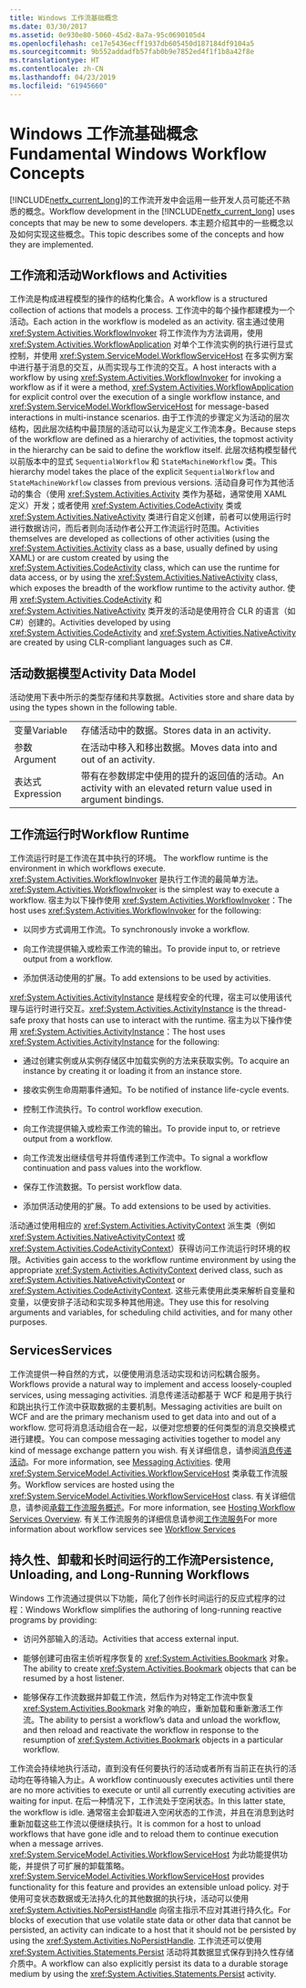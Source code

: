 ```yaml
---
title: Windows 工作流基础概念
ms.date: 03/30/2017
ms.assetid: 0e930e80-5060-45d2-8a7a-95c0690105d4
ms.openlocfilehash: ce17e5436ecff1937db605450d187184df9104a5
ms.sourcegitcommit: 9b552addadfb57fab0b9e7852ed4f1f1b8a42f8e
ms.translationtype: HT
ms.contentlocale: zh-CN
ms.lasthandoff: 04/23/2019
ms.locfileid: "61945660"
---
```

# <a name="fundamental-windows-workflow-concepts"></a><span data-ttu-id="871e5-102">Windows 工作流基础概念</span><span class="sxs-lookup"><span data-stu-id="871e5-102">Fundamental Windows Workflow Concepts</span></span>
<span data-ttu-id="871e5-103">[!INCLUDE[netfx_current_long](../../../includes/netfx-current-long-md.md)]的工作流开发中会运用一些开发人员可能还不熟悉的概念。</span><span class="sxs-lookup"><span data-stu-id="871e5-103">Workflow development in the [!INCLUDE[netfx_current_long](../../../includes/netfx-current-long-md.md)] uses concepts that may be new to some developers.</span></span> <span data-ttu-id="871e5-104">本主题介绍其中的一些概念以及如何实现这些概念。</span><span class="sxs-lookup"><span data-stu-id="871e5-104">This topic describes some of the concepts and how they are implemented.</span></span>  
  
## <a name="workflows-and-activities"></a><span data-ttu-id="871e5-105">工作流和活动</span><span class="sxs-lookup"><span data-stu-id="871e5-105">Workflows and Activities</span></span>  
 <span data-ttu-id="871e5-106">工作流是构成进程模型的操作的结构化集合。</span><span class="sxs-lookup"><span data-stu-id="871e5-106">A workflow is a structured collection of actions that models a process.</span></span> <span data-ttu-id="871e5-107">工作流中的每个操作都建模为一个活动。</span><span class="sxs-lookup"><span data-stu-id="871e5-107">Each action in the workflow is modeled as an activity.</span></span> <span data-ttu-id="871e5-108">宿主通过使用 <xref:System.Activities.WorkflowInvoker> 将工作流作为方法调用，使用 <xref:System.Activities.WorkflowApplication> 对单个工作流实例的执行进行显式控制，并使用 <xref:System.ServiceModel.WorkflowServiceHost> 在多实例方案中进行基于消息的交互，从而实现与工作流的交互。</span><span class="sxs-lookup"><span data-stu-id="871e5-108">A host interacts with a workflow by using <xref:System.Activities.WorkflowInvoker> for invoking a workflow as if it were a method,  <xref:System.Activities.WorkflowApplication> for explicit control over the execution of a single workflow instance, and <xref:System.ServiceModel.WorkflowServiceHost> for message-based interactions in multi-instance scenarios.</span></span> <span data-ttu-id="871e5-109">由于工作流的步骤定义为活动的层次结构，因此层次结构中最顶层的活动可以认为是定义工作流本身。</span><span class="sxs-lookup"><span data-stu-id="871e5-109">Because steps of the workflow are defined as a hierarchy of activities, the topmost activity in the hierarchy can be said to define the workflow itself.</span></span> <span data-ttu-id="871e5-110">此层次结构模型替代以前版本中的显式 `SequentialWorkflow` 和 `StateMachineWorkflow` 类。</span><span class="sxs-lookup"><span data-stu-id="871e5-110">This hierarchy model takes the place of the explicit `SequentialWorkflow` and `StateMachineWorkflow` classes from previous versions.</span></span> <span data-ttu-id="871e5-111">活动自身可作为其他活动的集合（使用 <xref:System.Activities.Activity> 类作为基础，通常使用 XAML 定义）开发；或者使用 <xref:System.Activities.CodeActivity> 类或 <xref:System.Activities.NativeActivity> 类进行自定义创建，前者可以使用运行时进行数据访问，而后者则向活动作者公开工作流运行时范围。</span><span class="sxs-lookup"><span data-stu-id="871e5-111">Activities themselves are developed as collections of other activities (using the <xref:System.Activities.Activity> class as a base, usually defined by using XAML) or are custom created by using the <xref:System.Activities.CodeActivity> class, which can use the runtime for data access, or by using the <xref:System.Activities.NativeActivity> class, which exposes the breadth of the workflow runtime to the activity author.</span></span> <span data-ttu-id="871e5-112">使用 <xref:System.Activities.CodeActivity> 和 <xref:System.Activities.NativeActivity> 类开发的活动是使用符合 CLR 的语言（如 C#）创建的。</span><span class="sxs-lookup"><span data-stu-id="871e5-112">Activities developed by using <xref:System.Activities.CodeActivity> and <xref:System.Activities.NativeActivity> are created by using CLR-compliant languages such as C#.</span></span>  
  
## <a name="activity-data-model"></a><span data-ttu-id="871e5-113">活动数据模型</span><span class="sxs-lookup"><span data-stu-id="871e5-113">Activity Data Model</span></span>  
 <span data-ttu-id="871e5-114">活动使用下表中所示的类型存储和共享数据。</span><span class="sxs-lookup"><span data-stu-id="871e5-114">Activities store and share data by using the types shown in the following table.</span></span>  
  
|||  
|-|-|  
|<span data-ttu-id="871e5-115">变量</span><span class="sxs-lookup"><span data-stu-id="871e5-115">Variable</span></span>|<span data-ttu-id="871e5-116">存储活动中的数据。</span><span class="sxs-lookup"><span data-stu-id="871e5-116">Stores data in an activity.</span></span>|  
|<span data-ttu-id="871e5-117">参数</span><span class="sxs-lookup"><span data-stu-id="871e5-117">Argument</span></span>|<span data-ttu-id="871e5-118">在活动中移入和移出数据。</span><span class="sxs-lookup"><span data-stu-id="871e5-118">Moves data into and out of an activity.</span></span>|  
|<span data-ttu-id="871e5-119">表达式</span><span class="sxs-lookup"><span data-stu-id="871e5-119">Expression</span></span>|<span data-ttu-id="871e5-120">带有在参数绑定中使用的提升的返回值的活动。</span><span class="sxs-lookup"><span data-stu-id="871e5-120">An activity with an elevated return value used in argument bindings.</span></span>|  
  
## <a name="workflow-runtime"></a><span data-ttu-id="871e5-121">工作流运行时</span><span class="sxs-lookup"><span data-stu-id="871e5-121">Workflow Runtime</span></span>  
 <span data-ttu-id="871e5-122">工作流运行时是工作流在其中执行的环境。 </span><span class="sxs-lookup"><span data-stu-id="871e5-122">The workflow runtime is the environment in which workflows execute.</span></span> <span data-ttu-id="871e5-123"><xref:System.Activities.WorkflowInvoker> 是执行工作流的最简单方法。</span><span class="sxs-lookup"><span data-stu-id="871e5-123"><xref:System.Activities.WorkflowInvoker> is the simplest way to execute a workflow.</span></span> <span data-ttu-id="871e5-124">宿主为以下操作使用 <xref:System.Activities.WorkflowInvoker>：</span><span class="sxs-lookup"><span data-stu-id="871e5-124">The host uses <xref:System.Activities.WorkflowInvoker> for the following:</span></span>  
  
- <span data-ttu-id="871e5-125">以同步方式调用工作流。</span><span class="sxs-lookup"><span data-stu-id="871e5-125">To synchronously invoke a workflow.</span></span>  
  
- <span data-ttu-id="871e5-126">向工作流提供输入或检索工作流的输出。</span><span class="sxs-lookup"><span data-stu-id="871e5-126">To provide input to, or retrieve output from a workflow.</span></span>  
  
- <span data-ttu-id="871e5-127">添加供活动使用的扩展。</span><span class="sxs-lookup"><span data-stu-id="871e5-127">To add extensions to be used by activities.</span></span>  
  
 <span data-ttu-id="871e5-128"><xref:System.Activities.ActivityInstance> 是线程安全的代理，宿主可以使用该代理与运行时进行交互。</span><span class="sxs-lookup"><span data-stu-id="871e5-128"><xref:System.Activities.ActivityInstance> is the thread-safe proxy that hosts can use to interact with the runtime.</span></span> <span data-ttu-id="871e5-129">宿主为以下操作使用 <xref:System.Activities.ActivityInstance>：</span><span class="sxs-lookup"><span data-stu-id="871e5-129">The host uses <xref:System.Activities.ActivityInstance> for the following:</span></span>  
  
- <span data-ttu-id="871e5-130">通过创建实例或从实例存储区中加载实例的方法来获取实例。</span><span class="sxs-lookup"><span data-stu-id="871e5-130">To acquire an instance by creating it or loading it from an instance store.</span></span>  
  
- <span data-ttu-id="871e5-131">接收实例生命周期事件通知。</span><span class="sxs-lookup"><span data-stu-id="871e5-131">To be notified of instance life-cycle events.</span></span>  
  
- <span data-ttu-id="871e5-132">控制工作流执行。</span><span class="sxs-lookup"><span data-stu-id="871e5-132">To control workflow execution.</span></span>  
  
- <span data-ttu-id="871e5-133">向工作流提供输入或检索工作流的输出。</span><span class="sxs-lookup"><span data-stu-id="871e5-133">To provide input to, or retrieve output from a workflow.</span></span>  
  
- <span data-ttu-id="871e5-134">向工作流发出继续信号并将值传递到工作流中。</span><span class="sxs-lookup"><span data-stu-id="871e5-134">To signal a workflow continuation and pass values into the workflow.</span></span>  
  
- <span data-ttu-id="871e5-135">保存工作流数据。</span><span class="sxs-lookup"><span data-stu-id="871e5-135">To persist workflow data.</span></span>  
  
- <span data-ttu-id="871e5-136">添加供活动使用的扩展。</span><span class="sxs-lookup"><span data-stu-id="871e5-136">To add extensions to be used by activities.</span></span>  
  
 <span data-ttu-id="871e5-137">活动通过使用相应的 <xref:System.Activities.ActivityContext> 派生类（例如 <xref:System.Activities.NativeActivityContext> 或 <xref:System.Activities.CodeActivityContext>）获得访问工作流运行时环境的权限。</span><span class="sxs-lookup"><span data-stu-id="871e5-137">Activities gain access to the workflow runtime environment by using the appropriate <xref:System.Activities.ActivityContext> derived class, such as <xref:System.Activities.NativeActivityContext> or <xref:System.Activities.CodeActivityContext>.</span></span> <span data-ttu-id="871e5-138">这些元素使用此类来解析自变量和变量，以便安排子活动和实现多种其他用途。</span><span class="sxs-lookup"><span data-stu-id="871e5-138">They use this for resolving arguments and variables, for scheduling child activities, and for many other purposes.</span></span>  
  
## <a name="services"></a><span data-ttu-id="871e5-139">Services</span><span class="sxs-lookup"><span data-stu-id="871e5-139">Services</span></span>  
 <span data-ttu-id="871e5-140">工作流提供一种自然的方式，以便使用消息活动实现和访问松耦合服务。</span><span class="sxs-lookup"><span data-stu-id="871e5-140">Workflows provide a natural way to implement and access loosely-coupled services, using messaging activities.</span></span> <span data-ttu-id="871e5-141">消息传递活动都基于 WCF 和是用于执行和跳出执行工作流中获取数据的主要机制。</span><span class="sxs-lookup"><span data-stu-id="871e5-141">Messaging activities are built on WCF and are the primary mechanism used to get data into and out of a workflow.</span></span> <span data-ttu-id="871e5-142">您可将消息活动组合在一起，以便对您想要的任何类型的消息交换模式进行建模。</span><span class="sxs-lookup"><span data-stu-id="871e5-142">You can compose messaging activities together to model any kind of message exchange pattern you wish.</span></span> <span data-ttu-id="871e5-143">有关详细信息，请参阅[消息传递活动](../wcf/feature-details/messaging-activities.md)。</span><span class="sxs-lookup"><span data-stu-id="871e5-143">For more information, see [Messaging Activities](../wcf/feature-details/messaging-activities.md).</span></span> <span data-ttu-id="871e5-144">使用 <xref:System.ServiceModel.Activities.WorkflowServiceHost> 类承载工作流服务。</span><span class="sxs-lookup"><span data-stu-id="871e5-144">Workflow services are hosted using the <xref:System.ServiceModel.Activities.WorkflowServiceHost> class.</span></span> <span data-ttu-id="871e5-145">有关详细信息，请参阅[承载工作流服务概述](../wcf/feature-details/hosting-workflow-services-overview.md)。</span><span class="sxs-lookup"><span data-stu-id="871e5-145">For more information, see [Hosting Workflow Services Overview](../wcf/feature-details/hosting-workflow-services-overview.md).</span></span> <span data-ttu-id="871e5-146">有关工作流服务的详细信息请参阅[工作流服务](../wcf/feature-details/workflow-services.md)</span><span class="sxs-lookup"><span data-stu-id="871e5-146">For more information about workflow services see [Workflow Services](../wcf/feature-details/workflow-services.md)</span></span>  
  
## <a name="persistence-unloading-and-long-running-workflows"></a><span data-ttu-id="871e5-147">持久性、卸载和长时间运行的工作流</span><span class="sxs-lookup"><span data-stu-id="871e5-147">Persistence, Unloading, and Long-Running Workflows</span></span>  
 <span data-ttu-id="871e5-148">Windows 工作流通过提供以下功能，简化了创作长时间运行的反应式程序的过程：</span><span class="sxs-lookup"><span data-stu-id="871e5-148">Windows Workflow simplifies the authoring of long-running reactive programs by providing:</span></span>  
  
- <span data-ttu-id="871e5-149">访问外部输入的活动。</span><span class="sxs-lookup"><span data-stu-id="871e5-149">Activities that access external input.</span></span>  
  
- <span data-ttu-id="871e5-150">能够创建可由宿主侦听程序恢复的 <xref:System.Activities.Bookmark> 对象。</span><span class="sxs-lookup"><span data-stu-id="871e5-150">The ability to create <xref:System.Activities.Bookmark> objects that can be resumed by a host listener.</span></span>  
  
- <span data-ttu-id="871e5-151">能够保存工作流数据并卸载工作流，然后作为对特定工作流中恢复 <xref:System.Activities.Bookmark> 对象的响应，重新加载和重新激活工作流。</span><span class="sxs-lookup"><span data-stu-id="871e5-151">The ability to persist a workflow’s data and unload the workflow, and then reload and reactivate the workflow in response to the resumption of <xref:System.Activities.Bookmark> objects in a particular workflow.</span></span>  
  
 <span data-ttu-id="871e5-152">工作流会持续地执行活动，直到没有任何要执行的活动或者所有当前正在执行的活动均在等待输入为止。</span><span class="sxs-lookup"><span data-stu-id="871e5-152">A workflow continuously executes activities until there are no more activities to execute or until all currently executing activities are waiting for input.</span></span> <span data-ttu-id="871e5-153">在后一种情况下，工作流处于空闲状态。</span><span class="sxs-lookup"><span data-stu-id="871e5-153">In this latter state, the workflow is idle.</span></span> <span data-ttu-id="871e5-154">通常宿主会卸载进入空闲状态的工作流，并且在消息到达时重新加载这些工作流以便继续执行。</span><span class="sxs-lookup"><span data-stu-id="871e5-154">It is common for a host to unload workflows that have gone idle and to reload them to continue execution when a message arrives.</span></span> <span data-ttu-id="871e5-155"><xref:System.ServiceModel.Activities.WorkflowServiceHost> 为此功能提供功能，并提供了可扩展的卸载策略。</span><span class="sxs-lookup"><span data-stu-id="871e5-155"><xref:System.ServiceModel.Activities.WorkflowServiceHost> provides functionality for this feature and provides an extensible unload policy.</span></span> <span data-ttu-id="871e5-156">对于使用可变状态数据或无法持久化的其他数据的执行块，活动可以使用 <xref:System.Activities.NoPersistHandle> 向宿主指示不应对其进行持久化。</span><span class="sxs-lookup"><span data-stu-id="871e5-156">For blocks of execution that use volatile state data or other data that cannot be persisted, an activity can indicate to a host that it should not be persisted by using the <xref:System.Activities.NoPersistHandle>.</span></span> <span data-ttu-id="871e5-157">工作流还可以使用 <xref:System.Activities.Statements.Persist> 活动将其数据显式保存到持久性存储介质中。</span><span class="sxs-lookup"><span data-stu-id="871e5-157">A workflow can also explicitly persist its data to a durable storage medium by using the <xref:System.Activities.Statements.Persist> activity.</span></span>
